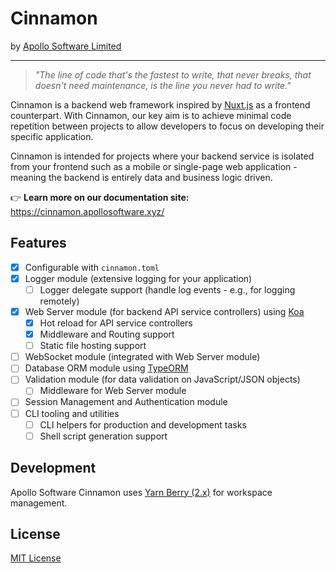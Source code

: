 # Cinnamon
by [Apollo Software Limited](https://apollosoftware.xyz/)

---

> _"The line of code that's the fastest to write, that never breaks, that doesn't need maintenance, is the line you never had to write."_

Cinnamon is a backend web framework inspired by [Nuxt.js](https://github.com/nuxt/nuxt.js) as a frontend counterpart. With Cinnamon, our key aim is to achieve minimal code repetition between projects to allow developers to focus on developing their specific application.

Cinnamon is intended for projects where your backend service is isolated from your frontend such as a mobile or single-page web application - meaning the backend is entirely data and business logic driven.

👉 **Learn more on our documentation site:**
https://cinnamon.apollosoftware.xyz/

## Features
- [x] Configurable with `cinnamon.toml`
- [x] Logger module (extensive logging for your application)
    - [ ] Logger delegate support (handle log events - e.g., for logging remotely)
- [x] Web Server module (for backend API service controllers) using [Koa](https://github.com/koajs)
    - [x] Hot reload for API service controllers
    - [x] Middleware and Routing support
    - [ ] Static file hosting support
- [ ] WebSocket module (integrated with Web Server module)
- [ ] Database ORM module using [TypeORM](https://typeorm.io/)
- [ ] Validation module (for data validation on JavaScript/JSON objects)
    - [ ] Middleware for Web Server module
- [ ] Session Management and Authentication module
- [ ] CLI tooling and utilities
    - [ ] CLI helpers for production and development tasks
    - [ ] Shell script generation support

## Development
Apollo Software Cinnamon uses [Yarn Berry (2.x)](https://yarnpkg.com/getting-started/install) for workspace management.

## License
[MIT License](LICENSE.md)

